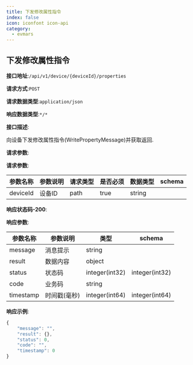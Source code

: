 ```yaml
---
title: 下发修改属性指令
index: false
icon: iconfont icon-api
category:
  - evmars
---
```


## 下发修改属性指令


**接口地址**:`/api/v1/device/{deviceId}/properties`


**请求方式**:`POST`


**请求数据类型**:`application/json`


**响应数据类型**:`*/*`


**接口描述**:

<p>向设备下发修改属性指令(WritePropertyMessage)并获取返回.</p>



**请求参数**:


**请求参数**:


| 参数名称 | 参数说明 | 请求类型    | 是否必须 | 数据类型 | schema |
| -------- | -------- | ----- | -------- | -------- | ------ |
|deviceId|设备ID|path|true|string||

**响应状态码-200**:


**响应参数**:


| 参数名称 | 参数说明 | 类型 | schema |
| -------- | -------- | ----- |----- | 
|message|消息提示|string||
|result|数据内容|object||
|status|状态码|integer(int32)|integer(int32)|
|code|业务码|string||
|timestamp|时间戳(毫秒)|integer(int64)|integer(int64)|


**响应示例**:
```javascript
{
	"message": "",
	"result": {},
	"status": 0,
	"code": "",
	"timestamp": 0
}
```
